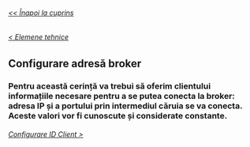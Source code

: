 ###### [<< Înapoi la cuprins](../Cuprins.md)
###### [< Elemene tehnice](02.%20Elemente%20tehnice.md)
## Configurare adresă broker
### Pentru această cerință va trebui să oferim clientului informațiile necesare pentru a se putea conecta la broker: adresa IP și a portului prin intermediul căruia se va conecta. Aceste valori vor fi cunoscute și considerate constante.
###### [Configurare ID Client >](04.%20Configurare%20ID%20Client.md)
